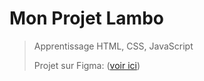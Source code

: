 # Mon Projet Lambo

> Apprentissage HTML, CSS, JavaScript
>
> Projet sur Figma: ([voir ici](https://www.figma.com/file/oW3glk3qkXbTL68TY4XAZc/Lamborghini-race-(1)?type=design&node-id=32-45&mode=design&t=UlqMlwkvD8wtSBnB-0))
